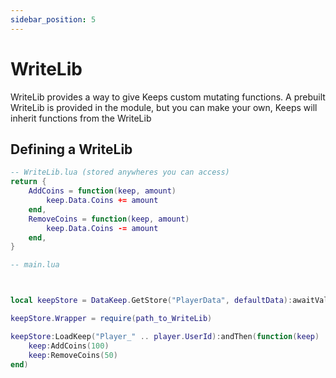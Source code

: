 ```yaml
---
sidebar_position: 5
---
```


# WriteLib

WriteLib provides a way to give Keeps custom mutating functions. A prebuilt WriteLib is provided in the module, but you can make your own, Keeps will inherit functions from the WriteLib

## Defining a WriteLib

```lua
-- WriteLib.lua (stored anywheres you can access)
return {
    AddCoins = function(keep, amount)
        keep.Data.Coins += amount
    end,
    RemoveCoins = function(keep, amount)
        keep.Data.Coins -= amount
    end,
}

-- main.lua



local keepStore = DataKeep.GetStore("PlayerData", defaultData):awaitValue()

keepStore.Wrapper = require(path_to_WriteLib)

keepStore:LoadKeep("Player_" .. player.UserId):andThen(function(keep)
    keep:AddCoins(100)
    keep:RemoveCoins(50)
end)
```

